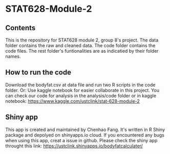 # STAT628-Module-2

## Contents
This is the repository for STAT628 module 2, group 8's project. The data folder contains the raw and cleaned data. The code folder contains the code files. The rest folder's funtionalities are as indicatied by their folder names.

## How to run the code
Download the bodyfat.csv at data file and run two R scripts in the code folder.
Or: 
Use kaggle notebook for easier collaborate in this project. You can check our code for analysis in the analysis/code folder or in kaggle notebook: https://www.kaggle.com/ustclink/stat-628-module-2

## Shiny app 
This app is created and maintained by Chenhao Fang. It's written in R Shiny package and depolyed on shinyapps.io cloud. If you encountered any bugs when using this app, creat a issue in github. 
Please check the shiny app throught this link: https://ustclink.shinyapps.io/bodyfatcalculater/
